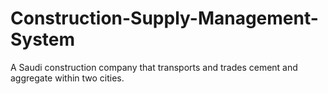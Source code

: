 # Construction-Supply-Management-System
A Saudi construction company that transports and trades cement and aggregate within two cities. 
